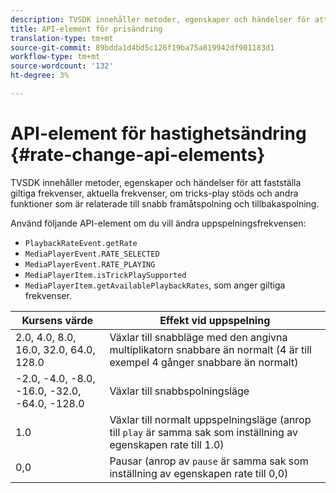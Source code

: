 ```yaml
---
description: TVSDK innehåller metoder, egenskaper och händelser för att fastställa giltiga frekvenser, aktuella frekvenser, om tricks-play stöds och andra funktioner som är relaterade till snabb framåtspolning och tillbakaspolning.
title: API-element för prisändring
translation-type: tm+mt
source-git-commit: 89bdda1d4bd5c126f19ba75a819942df901183d1
workflow-type: tm+mt
source-wordcount: '132'
ht-degree: 3%

---
```



# API-element för hastighetsändring {#rate-change-api-elements}

TVSDK innehåller metoder, egenskaper och händelser för att fastställa giltiga frekvenser, aktuella frekvenser, om tricks-play stöds och andra funktioner som är relaterade till snabb framåtspolning och tillbakaspolning.

<!--<a id="section_E5D37C71323947E2AED8B866D9835E31"></a>-->

Använd följande API-element om du vill ändra uppspelningsfrekvensen:

* `PlaybackRateEvent.getRate`
* `MediaPlayerEvent.RATE_SELECTED`
* `MediaPlayerEvent.RATE_PLAYING`
* `MediaPlayerItem.isTrickPlaySupported`
* `MediaPlayerItem.getAvailablePlaybackRates`, som anger giltiga frekvenser.

| **Kursens värde** | **Effekt vid uppspelning** |
|---|---|
| 2.0, 4.0, 8.0, 16.0, 32.0, 64.0, 128.0 | Växlar till snabbläge med den angivna multiplikatorn snabbare än normalt (4 är till exempel 4 gånger snabbare än normalt) |
| -2.0, -4.0, -8.0, -16.0, -32.0, -64.0, -128.0 | Växlar till snabbspolningsläge |
| 1.0 | Växlar till normalt uppspelningsläge (anrop till `play` är samma sak som inställning av egenskapen rate till 1.0) |
| 0,0 | Pausar (anrop av `pause` är samma sak som inställning av egenskapen rate till 0,0) |